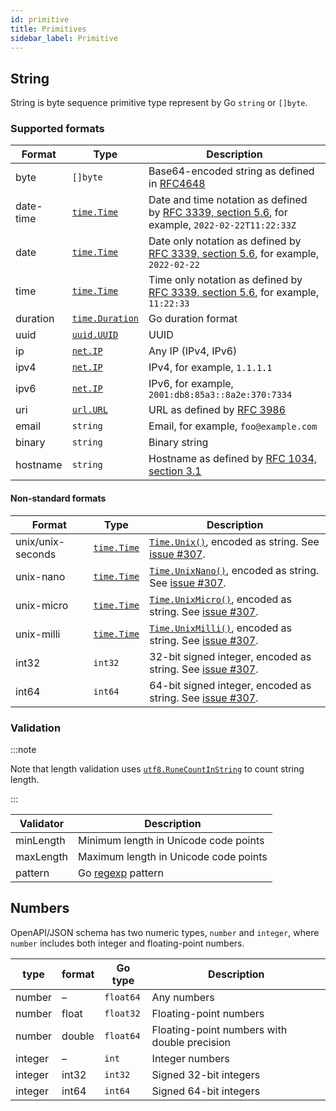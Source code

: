 ```yaml
---
id: primitive
title: Primitives
sidebar_label: Primitive
---
```


## String

String is byte sequence primitive type represent by Go `string` or `[]byte`.

### Supported formats

| Format    | Type                                                          | Description                                                                                                                                                  |
|-----------|---------------------------------------------------------------|--------------------------------------------------------------------------------------------------------------------------------------------------------------|
| byte      | `[]byte`                                                      | Base64-encoded string as defined in [RFC4648](https://www.rfc-editor.org/rfc/rfc4648.html)                                                                   |
| date-time | [`time.Time`](https://pkg.go.dev/time#Time)                   | Date and time notation as defined by [RFC 3339, section 5.6](https://datatracker.ietf.org/doc/html/rfc3339#section-5.6), for example, `2022-02-22T11:22:33Z` |
| date      | [`time.Time`](https://pkg.go.dev/time#Time)                   | Date only notation as defined by [RFC 3339, section 5.6](https://datatracker.ietf.org/doc/html/rfc3339#section-5.6), for example, `2022-02-22`               |
| time      | [`time.Time`](https://pkg.go.dev/time#Time)                   | Time only notation as defined by [RFC 3339, section 5.6](https://datatracker.ietf.org/doc/html/rfc3339#section-5.6), for example, `11:22:33`                 |
| duration  | [`time.Duration`](https://pkg.go.dev/time#Duration)           | Go duration format                                                                                                                                           |
| uuid      | [`uuid.UUID`](https://pkg.go.dev/github.com/google/uuid#UUID) | UUID                                                                                                                                                         |
| ip        | [`net.IP`](https://pkg.go.dev/net#IP)                         | Any IP (IPv4, IPv6)                                                                                                                                          |
| ipv4      | [`net.IP`](https://pkg.go.dev/net#IP)                         | IPv4, for example, `1.1.1.1`                                                                                                                                 |
| ipv6      | [`net.IP`](https://pkg.go.dev/net#IP)                         | IPv6, for example, `2001:db8:85a3::8a2e:370:7334`                                                                                                            |
| uri       | [`url.URL`](https://pkg.go.dev/net/url#URL)                   | URL as defined by [RFC 3986](https://datatracker.ietf.org/doc/html/rfc3986)                                                                                  |
| email     | `string`                                                      | Email, for example, `foo@example.com`                                                                                                                        |
| binary    | `string`                                                      | Binary string                                                                                                                                                |
| hostname  | `string`                                                      | Hostname as defined by [RFC 1034, section 3.1](https://datatracker.ietf.org/doc/html/rfc1034#section-3.1)                                                    |

#### Non-standard formats

| Format            | Type                                           | Description                                                                                                                                    |
|-------------------|------------------------------------------------|------------------------------------------------------------------------------------------------------------------------------------------------|
| unix/unix-seconds | [`time.Time`](https://pkg.go.dev/time#Time)    | [`Time.Unix()`](https://pkg.go.dev/time#Time.Unix), encoded as string. See [issue #307](https://github.com/ogen-go/ogen/issues/306).           |
| unix-nano         | [`time.Time`](https://pkg.go.dev/time#Time)    | [`Time.UnixNano()`](https://pkg.go.dev/time#Time.UnixNano), encoded as string. See [issue #307](https://github.com/ogen-go/ogen/issues/306).   |
| unix-micro        | [`time.Time`](https://pkg.go.dev/time#Time)    | [`Time.UnixMicro()`](https://pkg.go.dev/time#Time.UnixMicro), encoded as string. See [issue #307](https://github.com/ogen-go/ogen/issues/306). |
| unix-milli        | [`time.Time`](https://pkg.go.dev/time#Time)    | [`Time.UnixMilli()`](https://pkg.go.dev/time#Time.UnixMilli), encoded as string. See [issue #307](https://github.com/ogen-go/ogen/issues/306). |
| int32             | `int32`                                        | 32-bit signed integer, encoded as string. See [issue #307](https://github.com/ogen-go/ogen/issues/307).                                        |
| int64             | `int64`                                        | 64-bit signed integer, encoded as string. See [issue #307](https://github.com/ogen-go/ogen/issues/307).                                        |

### Validation

:::note

Note that length validation uses [`utf8.RuneCountInString`](https://pkg.go.dev/unicode/utf8#RuneCountInString) to count
string length.

:::

| Validator | Description                                    |
|-----------|------------------------------------------------|
| minLength | Minimum length in Unicode code points          |
| maxLength | Maximum length in Unicode code points          |
| pattern   | Go [regexp](https://pkg.go.dev/regexp) pattern |

## Numbers

OpenAPI/JSON schema has two numeric types, `number` and `integer`, where `number` includes both integer and
floating-point numbers.

| type      | format | Go type   | Description                                  |
|-----------|--------|-----------|----------------------------------------------|
| number    | –      | `float64` | Any numbers                                  |
| number    | float  | `float32` | Floating-point numbers                       |
| number    | double | `float64` | Floating-point numbers with double precision |
| integer   | –      | `int`     | Integer numbers                              |
| integer   | int32  | `int32`   | Signed 32-bit integers                       |
| integer   | int64  | `int64`   | Signed 64-bit integers                       |
